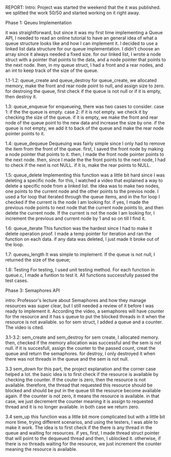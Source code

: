 REPORT:
Intro: Project was started the weekend that the it was published. we splitted
the work 50/50 and started working on it right away. 

Phase 1: Qeueu Implementation

it was straightforward, but since it was my first time implementing a Queue 
API, I needed to read an online tutorial to have an general idea of what a 
queue structure looks like and how I can implement it. I decided to use a linked 
list data structure for our queue implementation. I didn't choose an array since it always needed a fixed size. for our linked list, I wrote a node struct with a pointer that points to the data, and a node pointer that points to the next node. Ihen, in my queue struct, I had a front and a rear nodes, and an int to keep track of the size of the queue. 

1.1-1.2: queue_create and queue_destroy
for queue_create, we allocated memory, make the front and rear node point to null, and assign size to zero. for destroing the queue, first check if the queue is not null or if it is empty, then destroy it. 

1.3: queue_enqueue
for enqueueing, there was two cases to consider. case 1: if the the queue is empty. 
case 2: if it is not empty. we check it by checking the size of the queue. if it is empty, we make the front and rear node of the queue point to the new data and increase the size by one. if the queue is not empty, we add it to back of the queue and make the rear node pointer points to it. 

1.4: queue_dequeue
Dequeuing was fairly simple since I only had to remove the item from the front of the queue. first, I saved the front node by making a node pointer that points to it. then, I made the front node pointer points to the next node. then, since I made the the front points to the next node, I had to check if the next is not NULL. if it is, make the rear points to NULL. 

1.5: queue_delete
Implementing this function was a little bit hard since I was deleting a specific node. for this, I watched a video that explained a way to delete a specific node from a linked list. the idea was to make two nodes, one points to the current node and the other points to the previos node. I used a for loop that iterated through the queue items, and in the for loop I checked if the current is the node I am looking for. if yes, I made the previous node points to next node that the current node points to, and then delete the current node. If the current is not the node I am looking for, I increment the previous and current node by 1 and so on till I find it. 


1.6: queue_iterate
This function was the hardest since I had to make it delete operation proof. I made a temp pointer for iteration and ran the function on each data. if any data was deleted, I just made it broke out of the loop. 

1.7: queueu_length 
It was simple to implement. If the queue is not null, I returned the size of the queue;

1.8: Testing
For testing, I used unit testing method. For each function in queue.c, I made a funtion to test it. All functions successfully passed the test cases. 


Phase 3: Semaphores API

intro: Professor's lecture about Semaphores and how they manage resources was super clear, but I still needed a review of it before I was ready to implement it. According the video, a semaphores will have counter for the resource and it has s queue to put the blocked threads in it when the resource is not available. so for sem struct, I added a queue and a counter. The video is cited. 

3.1-3.2: sem_create and sem_destroy
for sem create, I allocated memory. then, checked if the memory allocation was successful and the sem is not null. if it is succesfull, assign the counter to the passed count, creat the queue and return the semaphores. for destroy, I only destroyed it when there was not threads in the queue and the sem is not null. 

3.3 sem_down 
for this part, the project explanation and the corner case helped a lot. the basic idea is to first check if the resource is available by checking the counter. If the couter is zero, then the resource is not available. therefore, the thread that requested this resource should be blocked and should be put in the queue till the resource become available again. if the counter is not zero, it means the resource is available. in that case, we just decrement the counter meaning it is assign to requested thread and it is no longer available. in both case we return zero. 

3.4 sem_up
this function was a little bit more complicated but with a little bit more time, trying different scenarios, and using the testers, I was able to make it work. The idea is to first check if the there is any thread in the queue and waiting for resources. if yes, first, I made thread struct pointer that will point to the dequeued thread and then, I ublocked it. otherwise, if there is no threads waiting for the resource, we just increment the counter meaning the resource is available. 







